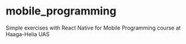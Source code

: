 # mobile_programming
Simple exercises with React Native for Mobile Programming course at Haaga-Helia UAS
